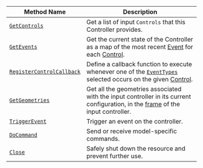 <!-- prettier-ignore -->
Method Name | Description
----------- | -----------
[`GetControls`](/machine/components/input-controller/#getcontrols) | Get a list of input `Controls` that this Controller provides.
[`GetEvents`](/machine/components/input-controller/#getevents) | Get the current state of the Controller as a map of the most recent [Event](/machine/components/input-controller/#event-object) for each [Control](/machine/components/input-controller/#control-field).
[`RegisterControlCallback`](/machine/components/input-controller/#registercontrolcallback) | Define a callback function to execute whenever one of the [`EventTypes`](/machine/components/input-controller/#eventtype-field) selected occurs on the given [Control](/machine/components/input-controller/#control-field).
[`GetGeometries`](/machine/components/input-controller/#getgeometries) | Get all the geometries associated with the input controller in its current configuration, in the [frame](/machine/services/frame-system/) of the input controller.
[`TriggerEvent`](/machine/components/input-controller/#triggerevent) | Trigger an event on the controller.
[`DoCommand`](/machine/components/input-controller/#docommand) | Send or receive model-specific commands.
[`Close`](/machine/components/input-controller/#close) | Safely shut down the resource and prevent further use.
